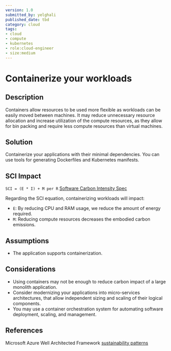 ```yaml
---
version: 1.0
submitted_by: yelghali
published_date: tbd
category: cloud
tags: 
- cloud
- compute
- kubernetes
- role:cloud-engineer
- size:medium
---
```


# Containerize your workloads

## Description
Containers allow resources to be used more flexible as workloads can be easily moved between machines. It may reduce unnecessary resource allocation and increase utilization of the compute resources, as they allow for bin packing and require less compute resources than virtual machines.

## Solution
Containerize your applications with their minimal dependencies. You can use tools for generating Dockerfiles and Kubernetes manifests.

## SCI Impact
`SCI = (E * I) + M per R`
[Software Carbon Intensity Spec](https://grnsft.org/sci)

Regarding the SCI equation, containerizing workloads will impact:

- `E`: By reducing CPU and RAM usage, we reduce the amount of energy required.
- `M`: Reducing compute resources decreases the embodied carbon emissions.

## Assumptions
- The application supports containerization.

## Considerations
- Using containers may not be enough to reduce carbon impact of a large monolith application.
- Consider modernizing your applications into micro-services architectures, that allow independent sizing and scaling of their logical components.
- You may use a container orchestration system for automating software deployment, scaling, and management.

## References
Microsoft Azure Well Architected Framework [sustainability patterns](https://learn.microsoft.com/en-us/azure/architecture/framework/sustainability/sustainability-application-platform)
